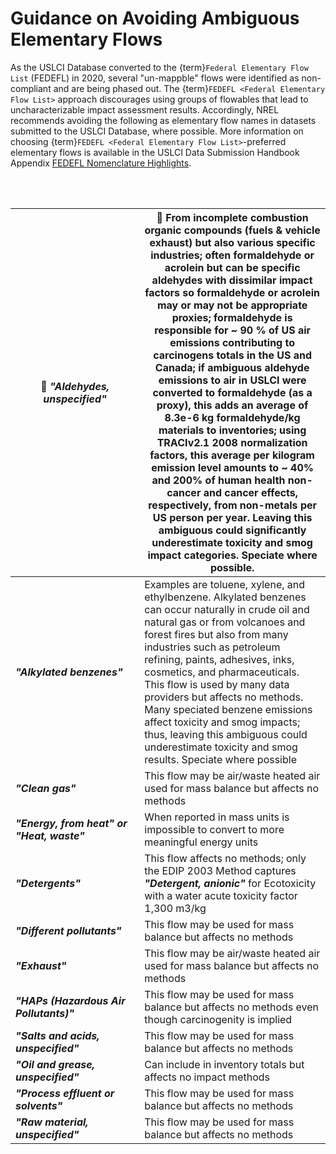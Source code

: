 # Guidance on Avoiding Ambiguous Elementary Flows

As the USLCI Database converted to the {term}`Federal Elementary Flow List` (FEDEFL) in 2020, several "un-mappble" flows were identified as non-compliant and are being phased out.
The {term}`FEDEFL <Federal Elementary Flow List>` approach discourages using groups of flowables that lead to uncharacterizable impact assessment results.
Accordingly, NREL recommends avoiding the following as elementary flow names in datasets submitted to the USLCI Database, where possible.
More information on choosing {term}`FEDEFL <Federal Elementary Flow List>`-preferred elementary flows is available in the USLCI Data Submission Handbook Appendix [FEDEFL Nomenclature Highlights](https://github.com/uslci-admin/uslci-content/blob/dev/docs/submission_handbook/05-FEDEFL%20Guidelines%20-%20Appendix%20Fork.md).

<br>
<br>


|🚩 _**&quot;Aldehydes, unspecified&quot;**_| 🚩 **From incomplete combustion organic compounds (fuels &amp; vehicle exhaust) but also various specific industries; often formaldehyde or acrolein but can be specific aldehydes with dissimilar impact factors so formaldehyde or acrolein may or may not be appropriate proxies; formaldehyde is responsible for ~ 90 % of US air emissions contributing to carcinogens totals in the US and Canada; if ambiguous aldehyde emissions to air in USLCI were converted to formaldehyde (as a proxy), this adds an average of 8.3e-6 kg formaldehyde/kg materials to inventories; using TRACIv2.1 2008 normalization factors, this average per kilogram emission level amounts to ~ 40% and 200% of human health non-cancer and cancer effects, respectively, from non-metals per US person per year. Leaving this ambiguous could significantly underestimate toxicity and smog impact categories. Speciate where possible.**</div> |
| --- | --- |
| _**&quot;Alkylated benzenes&quot;**_ | Examples are toluene, xylene, and ethylbenzene. Alkylated benzenes can occur naturally in crude oil and natural gas or from volcanoes and forest fires but also from many industries such as petroleum refining, paints, adhesives, inks, cosmetics, and pharmaceuticals. This flow is used by many data providers but affects no methods. Many speciated benzene emissions affect toxicity and smog impacts; thus, leaving this ambiguous could underestimate toxicity and smog results. Speciate where possible |
| _**&quot;Clean gas&quot;**_ | This flow may be air/waste heated air used for mass balance but affects no methods |
| _**&quot;Energy, from heat&quot; or &quot;Heat, waste&quot;**_ | When reported in mass units is impossible to convert to more meaningful energy units |
| _**&quot;Detergents&quot;**_ | This flow affects no methods; only the EDIP 2003 Method captures _**&quot;Detergent, anionic&quot;**_ for Ecotoxicity with a water acute toxicity factor 1,300 m3/kg |
| _**&quot;Different pollutants&quot;**_ | This flow may be used for mass balance but affects no methods |
| _**&quot;Exhaust&quot;**_ | This flow may be air/waste heated air used for mass balance but affects no methods |
| _**&quot;HAPs (Hazardous Air Pollutants)&quot;**_ | This flow may be used for mass balance but affects no methods even though carcinogenity is implied |
| _**&quot;Salts and acids, unspecified&quot;**_ | This flow may be used for mass balance but affects no methods |
| _**&quot;Oil and grease, unspecified&quot;**_&nbsp;&nbsp;&nbsp;&nbsp;&nbsp;&nbsp;&nbsp;&nbsp;&nbsp;&nbsp;&nbsp;&nbsp;&nbsp;&nbsp;&nbsp;&nbsp;&nbsp;&nbsp;&nbsp;&nbsp;| Can include in inventory totals but affects no impact methods |
| _**&quot;Process effluent or solvents&quot;**_ | This flow may be used for mass balance but affects no methods |
| _**&quot;Raw material, unspecified&quot;**_ | This flow may be used for mass balance but affects no methods |
